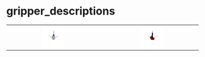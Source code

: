 # gripper_descriptions

| | | |
|:-------------------------:|:-------------------------:|:-------------------------:|
|<img width="25%" alt="yumi_gripper" src="https://github.com/clemense/gripper_descriptions/blob/main/images/animations/yumi_gripper.gif">||<img width="25%" alt="baxter_gripper_extended_narrow_1_basic_hard_tip_inner" src="https://github.com/clemense/gripper_descriptions/blob/main/images/animations/baxter_gripper_extended_narrow_1_basic_hard_tip_inner.gif">|<img width="25%" alt="baxter_gripper_extended_narrow_1_basic_hard_tip_outer" src="https://github.com/clemense/gripper_descriptions/blob/main/images/animations/baxter_gripper_extended_narrow_1_basic_hard_tip_outer.gif">|<img width="25%" alt="baxter_gripper_extended_narrow_1_basic_soft_tip_inner" src="https://github.com/clemense/gripper_descriptions/blob/main/images/animations/baxter_gripper_extended_narrow_1_basic_soft_tip_inner.gif">|<img width="25%" alt="baxter_gripper_extended_narrow_1_basic_soft_tip_outer" src="https://github.com/clemense/gripper_descriptions/blob/main/images/animations/baxter_gripper_extended_narrow_1_basic_soft_tip_outer.gif">||<img width="25%" alt="baxter_gripper_extended_narrow_1_half_round_tip_inner" src="https://github.com/clemense/gripper_descriptions/blob/main/images/animations/baxter_gripper_extended_narrow_1_half_round_tip_inner.gif">|<img width="25%" alt="baxter_gripper_extended_narrow_1_half_round_tip_outer" src="https://github.com/clemense/gripper_descriptions/blob/main/images/animations/baxter_gripper_extended_narrow_1_half_round_tip_outer.gif">|<img width="25%" alt="baxter_gripper_extended_narrow_1_paddle_tip_inner" src="https://github.com/clemense/gripper_descriptions/blob/main/images/animations/baxter_gripper_extended_narrow_1_paddle_tip_inner.gif">|<img width="25%" alt="baxter_gripper_extended_narrow_1_paddle_tip_outer" src="https://github.com/clemense/gripper_descriptions/blob/main/images/animations/baxter_gripper_extended_narrow_1_paddle_tip_outer.gif">||<img width="25%" alt="baxter_gripper_extended_narrow_2_basic_hard_tip_inner" src="https://github.com/clemense/gripper_descriptions/blob/main/images/animations/baxter_gripper_extended_narrow_2_basic_hard_tip_inner.gif">|<img width="25%" alt="baxter_gripper_extended_narrow_2_basic_hard_tip_outer" src="https://github.com/clemense/gripper_descriptions/blob/main/images/animations/baxter_gripper_extended_narrow_2_basic_hard_tip_outer.gif">|<img width="25%" alt="baxter_gripper_extended_narrow_2_basic_soft_tip_inner" src="https://github.com/clemense/gripper_descriptions/blob/main/images/animations/baxter_gripper_extended_narrow_2_basic_soft_tip_inner.gif">|<img width="25%" alt="baxter_gripper_extended_narrow_2_basic_soft_tip_outer" src="https://github.com/clemense/gripper_descriptions/blob/main/images/animations/baxter_gripper_extended_narrow_2_basic_soft_tip_outer.gif">||<img width="25%" alt="baxter_gripper_extended_narrow_2_half_round_tip_inner" src="https://github.com/clemense/gripper_descriptions/blob/main/images/animations/baxter_gripper_extended_narrow_2_half_round_tip_inner.gif">|<img width="25%" alt="baxter_gripper_extended_narrow_2_half_round_tip_outer" src="https://github.com/clemense/gripper_descriptions/blob/main/images/animations/baxter_gripper_extended_narrow_2_half_round_tip_outer.gif">|<img width="25%" alt="baxter_gripper_extended_narrow_2_paddle_tip_inner" src="https://github.com/clemense/gripper_descriptions/blob/main/images/animations/baxter_gripper_extended_narrow_2_paddle_tip_inner.gif">|<img width="25%" alt="baxter_gripper_extended_narrow_2_paddle_tip_outer" src="https://github.com/clemense/gripper_descriptions/blob/main/images/animations/baxter_gripper_extended_narrow_2_paddle_tip_outer.gif">||<img width="25%" alt="baxter_gripper_extended_wide_1_basic_hard_tip_inner" src="https://github.com/clemense/gripper_descriptions/blob/main/images/animations/baxter_gripper_extended_wide_1_basic_hard_tip_inner.gif">|<img width="25%" alt="baxter_gripper_extended_wide_1_basic_hard_tip_outer" src="https://github.com/clemense/gripper_descriptions/blob/main/images/animations/baxter_gripper_extended_wide_1_basic_hard_tip_outer.gif">|<img width="25%" alt="baxter_gripper_extended_wide_1_basic_soft_tip_inner" src="https://github.com/clemense/gripper_descriptions/blob/main/images/animations/baxter_gripper_extended_wide_1_basic_soft_tip_inner.gif">|<img width="25%" alt="baxter_gripper_extended_wide_1_basic_soft_tip_outer" src="https://github.com/clemense/gripper_descriptions/blob/main/images/animations/baxter_gripper_extended_wide_1_basic_soft_tip_outer.gif">||<img width="25%" alt="baxter_gripper_extended_wide_1_half_round_tip_inner" src="https://github.com/clemense/gripper_descriptions/blob/main/images/animations/baxter_gripper_extended_wide_1_half_round_tip_inner.gif">|<img width="25%" alt="baxter_gripper_extended_wide_1_half_round_tip_outer" src="https://github.com/clemense/gripper_descriptions/blob/main/images/animations/baxter_gripper_extended_wide_1_half_round_tip_outer.gif">|<img width="25%" alt="baxter_gripper_extended_wide_1_paddle_tip_inner" src="https://github.com/clemense/gripper_descriptions/blob/main/images/animations/baxter_gripper_extended_wide_1_paddle_tip_inner.gif">|<img width="25%" alt="baxter_gripper_extended_wide_1_paddle_tip_outer" src="https://github.com/clemense/gripper_descriptions/blob/main/images/animations/baxter_gripper_extended_wide_1_paddle_tip_outer.gif">||<img width="25%" alt="baxter_gripper_extended_wide_2_basic_hard_tip_inner" src="https://github.com/clemense/gripper_descriptions/blob/main/images/animations/baxter_gripper_extended_wide_2_basic_hard_tip_inner.gif">|<img width="25%" alt="baxter_gripper_extended_wide_2_basic_hard_tip_outer" src="https://github.com/clemense/gripper_descriptions/blob/main/images/animations/baxter_gripper_extended_wide_2_basic_hard_tip_outer.gif">|<img width="25%" alt="baxter_gripper_extended_wide_2_basic_soft_tip_inner" src="https://github.com/clemense/gripper_descriptions/blob/main/images/animations/baxter_gripper_extended_wide_2_basic_soft_tip_inner.gif">|<img width="25%" alt="baxter_gripper_extended_wide_2_basic_soft_tip_outer" src="https://github.com/clemense/gripper_descriptions/blob/main/images/animations/baxter_gripper_extended_wide_2_basic_soft_tip_outer.gif">||<img width="25%" alt="baxter_gripper_extended_wide_2_half_round_tip_inner" src="https://github.com/clemense/gripper_descriptions/blob/main/images/animations/baxter_gripper_extended_wide_2_half_round_tip_inner.gif">|<img width="25%" alt="baxter_gripper_extended_wide_2_half_round_tip_outer" src="https://github.com/clemense/gripper_descriptions/blob/main/images/animations/baxter_gripper_extended_wide_2_half_round_tip_outer.gif">|<img width="25%" alt="baxter_gripper_extended_wide_2_paddle_tip_inner" src="https://github.com/clemense/gripper_descriptions/blob/main/images/animations/baxter_gripper_extended_wide_2_paddle_tip_inner.gif">|<img width="25%" alt="baxter_gripper_extended_wide_2_paddle_tip_outer" src="https://github.com/clemense/gripper_descriptions/blob/main/images/animations/baxter_gripper_extended_wide_2_paddle_tip_outer.gif">||<img width="25%" alt="baxter_gripper_standard_narrow_1_basic_hard_tip_inner" src="https://github.com/clemense/gripper_descriptions/blob/main/images/animations/baxter_gripper_standard_narrow_1_basic_hard_tip_inner.gif">|<img width="25%" alt="baxter_gripper_standard_narrow_1_basic_hard_tip_outer" src="https://github.com/clemense/gripper_descriptions/blob/main/images/animations/baxter_gripper_standard_narrow_1_basic_hard_tip_outer.gif">|<img width="25%" alt="baxter_gripper_standard_narrow_1_basic_soft_tip_inner" src="https://github.com/clemense/gripper_descriptions/blob/main/images/animations/baxter_gripper_standard_narrow_1_basic_soft_tip_inner.gif">|<img width="25%" alt="baxter_gripper_standard_narrow_1_basic_soft_tip_outer" src="https://github.com/clemense/gripper_descriptions/blob/main/images/animations/baxter_gripper_standard_narrow_1_basic_soft_tip_outer.gif">||<img width="25%" alt="baxter_gripper_standard_narrow_1_half_round_tip_inner" src="https://github.com/clemense/gripper_descriptions/blob/main/images/animations/baxter_gripper_standard_narrow_1_half_round_tip_inner.gif">|<img width="25%" alt="baxter_gripper_standard_narrow_1_half_round_tip_outer" src="https://github.com/clemense/gripper_descriptions/blob/main/images/animations/baxter_gripper_standard_narrow_1_half_round_tip_outer.gif">|<img width="25%" alt="baxter_gripper_standard_narrow_1_paddle_tip_inner" src="https://github.com/clemense/gripper_descriptions/blob/main/images/animations/baxter_gripper_standard_narrow_1_paddle_tip_inner.gif">|<img width="25%" alt="baxter_gripper_standard_narrow_1_paddle_tip_outer" src="https://github.com/clemense/gripper_descriptions/blob/main/images/animations/baxter_gripper_standard_narrow_1_paddle_tip_outer.gif">||<img width="25%" alt="baxter_gripper_standard_narrow_2_basic_hard_tip_inner" src="https://github.com/clemense/gripper_descriptions/blob/main/images/animations/baxter_gripper_standard_narrow_2_basic_hard_tip_inner.gif">|<img width="25%" alt="baxter_gripper_standard_narrow_2_basic_hard_tip_outer" src="https://github.com/clemense/gripper_descriptions/blob/main/images/animations/baxter_gripper_standard_narrow_2_basic_hard_tip_outer.gif">|<img width="25%" alt="baxter_gripper_standard_narrow_2_basic_soft_tip_inner" src="https://github.com/clemense/gripper_descriptions/blob/main/images/animations/baxter_gripper_standard_narrow_2_basic_soft_tip_inner.gif">|<img width="25%" alt="baxter_gripper_standard_narrow_2_basic_soft_tip_outer" src="https://github.com/clemense/gripper_descriptions/blob/main/images/animations/baxter_gripper_standard_narrow_2_basic_soft_tip_outer.gif">||<img width="25%" alt="baxter_gripper_standard_narrow_2_half_round_tip_inner" src="https://github.com/clemense/gripper_descriptions/blob/main/images/animations/baxter_gripper_standard_narrow_2_half_round_tip_inner.gif">|<img width="25%" alt="baxter_gripper_standard_narrow_2_half_round_tip_outer" src="https://github.com/clemense/gripper_descriptions/blob/main/images/animations/baxter_gripper_standard_narrow_2_half_round_tip_outer.gif">|<img width="25%" alt="baxter_gripper_standard_narrow_2_paddle_tip_inner" src="https://github.com/clemense/gripper_descriptions/blob/main/images/animations/baxter_gripper_standard_narrow_2_paddle_tip_inner.gif">|<img width="25%" alt="baxter_gripper_standard_narrow_2_paddle_tip_outer" src="https://github.com/clemense/gripper_descriptions/blob/main/images/animations/baxter_gripper_standard_narrow_2_paddle_tip_outer.gif">||<img width="25%" alt="baxter_gripper_standard_wide_1_basic_hard_tip_inner" src="https://github.com/clemense/gripper_descriptions/blob/main/images/animations/baxter_gripper_standard_wide_1_basic_hard_tip_inner.gif">|<img width="25%" alt="baxter_gripper_standard_wide_1_basic_hard_tip_outer" src="https://github.com/clemense/gripper_descriptions/blob/main/images/animations/baxter_gripper_standard_wide_1_basic_hard_tip_outer.gif">|<img width="25%" alt="baxter_gripper_standard_wide_1_basic_soft_tip_inner" src="https://github.com/clemense/gripper_descriptions/blob/main/images/animations/baxter_gripper_standard_wide_1_basic_soft_tip_inner.gif">|<img width="25%" alt="baxter_gripper_standard_wide_1_basic_soft_tip_outer" src="https://github.com/clemense/gripper_descriptions/blob/main/images/animations/baxter_gripper_standard_wide_1_basic_soft_tip_outer.gif">||<img width="25%" alt="baxter_gripper_standard_wide_1_half_round_tip_inner" src="https://github.com/clemense/gripper_descriptions/blob/main/images/animations/baxter_gripper_standard_wide_1_half_round_tip_inner.gif">|<img width="25%" alt="baxter_gripper_standard_wide_1_half_round_tip_outer" src="https://github.com/clemense/gripper_descriptions/blob/main/images/animations/baxter_gripper_standard_wide_1_half_round_tip_outer.gif">|<img width="25%" alt="baxter_gripper_standard_wide_1_paddle_tip_inner" src="https://github.com/clemense/gripper_descriptions/blob/main/images/animations/baxter_gripper_standard_wide_1_paddle_tip_inner.gif">|<img width="25%" alt="baxter_gripper_standard_wide_1_paddle_tip_outer" src="https://github.com/clemense/gripper_descriptions/blob/main/images/animations/baxter_gripper_standard_wide_1_paddle_tip_outer.gif">||<img width="25%" alt="baxter_gripper_standard_wide_2_basic_hard_tip_inner" src="https://github.com/clemense/gripper_descriptions/blob/main/images/animations/baxter_gripper_standard_wide_2_basic_hard_tip_inner.gif">|<img width="25%" alt="baxter_gripper_standard_wide_2_basic_hard_tip_outer" src="https://github.com/clemense/gripper_descriptions/blob/main/images/animations/baxter_gripper_standard_wide_2_basic_hard_tip_outer.gif">|<img width="25%" alt="baxter_gripper_standard_wide_2_basic_soft_tip_inner" src="https://github.com/clemense/gripper_descriptions/blob/main/images/animations/baxter_gripper_standard_wide_2_basic_soft_tip_inner.gif">|<img width="25%" alt="baxter_gripper_standard_wide_2_basic_soft_tip_outer" src="https://github.com/clemense/gripper_descriptions/blob/main/images/animations/baxter_gripper_standard_wide_2_basic_soft_tip_outer.gif">||<img width="25%" alt="baxter_gripper_standard_wide_2_half_round_tip_inner" src="https://github.com/clemense/gripper_descriptions/blob/main/images/animations/baxter_gripper_standard_wide_2_half_round_tip_inner.gif">|<img width="25%" alt="baxter_gripper_standard_wide_2_half_round_tip_outer" src="https://github.com/clemense/gripper_descriptions/blob/main/images/animations/baxter_gripper_standard_wide_2_half_round_tip_outer.gif">|<img width="25%" alt="baxter_gripper_standard_wide_2_paddle_tip_inner" src="https://github.com/clemense/gripper_descriptions/blob/main/images/animations/baxter_gripper_standard_wide_2_paddle_tip_inner.gif">|<img width="25%" alt="baxter_gripper_standard_wide_2_paddle_tip_outer" src="https://github.com/clemense/gripper_descriptions/blob/main/images/animations/baxter_gripper_standard_wide_2_paddle_tip_outer.gif">||<img width="25%" alt="fetch_gripper" src="https://github.com/clemense/gripper_descriptions/blob/main/images/animations/fetch_gripper.gif">|<img width="25%" alt="franka_gripper" src="https://github.com/clemense/gripper_descriptions/blob/main/images/animations/franka_gripper.gif">|<img width="25%" alt="onrobot_2fg7_inwards" src="https://github.com/clemense/gripper_descriptions/blob/main/images/animations/onrobot_2fg7_inwards.gif">|<img width="25%" alt="onrobot_2fg7_outwards" src="https://github.com/clemense/gripper_descriptions/blob/main/images/animations/onrobot_2fg7_outwards.gif">||<img width="25%" alt="onrobot_rg2" src="https://github.com/clemense/gripper_descriptions/blob/main/images/animations/onrobot_rg2.gif">|<img width="25%" alt="onrobot_rg6" src="https://github.com/clemense/gripper_descriptions/blob/main/images/animations/onrobot_rg6.gif">|<img width="25%" alt="robotiq_arg2f_140_model" src="https://github.com/clemense/gripper_descriptions/blob/main/images/animations/robotiq_arg2f_140_model.gif">|<img width="25%" alt="robotiq_arg2f_85_model" src="https://github.com/clemense/gripper_descriptions/blob/main/images/animations/robotiq_arg2f_85_model.gif">||<img width="25%" alt="robotiq_3f" src="https://github.com/clemense/gripper_descriptions/blob/main/images/animations/robotiq_3f.gif">|<img width="25%" alt="robotiq_hande" src="https://github.com/clemense/gripper_descriptions/blob/main/images/animations/robotiq_hande.gif">|<img width="25%" alt="wsg_50" src="https://github.com/clemense/gripper_descriptions/blob/main/images/animations/wsg_50.gif">|<img width="25%" alt="stretch_gripper" src="https://github.com/clemense/gripper_descriptions/blob/main/images/animations/stretch_gripper.gif">|
